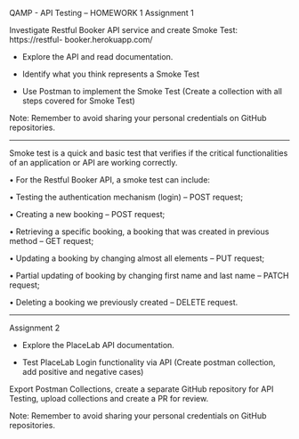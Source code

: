 
QAMP - API Testing – HOMEWORK 1
Assignment 1

Investigate Restful Booker API service and create Smoke Test: https://restful-
booker.herokuapp.com/

- Explore the API and read documentation.

- Identify what you think represents a Smoke Test

- Use Postman to implement the Smoke Test (Create a collection with all steps 
covered for Smoke Test)

Note: Remember to avoid sharing your personal credentials on GitHub 
repositories.
____________________________________________________________________
Smoke test is a quick and basic test that verifies if the critical functionalities of an application or API are working correctly.

•	For the Restful Booker API, a smoke test can include:

•	Testing the authentication mechanism (login) – POST request;

•	Creating a new booking – POST request;

•	Retrieving a specific booking, a booking that was created in previous method – GET request;

•	Updating a booking by changing almost all elements – PUT request;

•	Partial updating of booking by changing first name and last name – PATCH request; 

•	Deleting a booking we previously created – DELETE request.



_______________________________________________________________________________



Assignment 2

- Explore the PlaceLab API documentation.

- Test PlaceLab Login functionality via API (Create postman collection, add positive 
and negative cases)

Export Postman Collections, create a separate GitHub repository for API Testing, 
upload collections and create a PR for review.

Note: Remember to avoid sharing your personal credentials on GitHub 
repositories.
